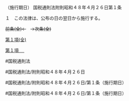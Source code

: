 （施行期日）
国税通則法附則昭和４８年４月２６日第１条

１　この法律は、公布の日の翌日から施行する。

~~前条(全)←~~　~~→次条(全)~~

[第１項(全)](国税通則法＿＿＿＿附則昭和４８年４月２６日第１条第１項_.md)  

[第１項 　 ](国税通則法＿＿＿＿附則昭和４８年４月２６日第１条第１項.md)  

#国税通則法

#国税通則法/附則昭和４８年４月２６日

#国税通則法/附則昭和４８年４月２６日/第１条（施行期日）

#国税通則法/附則昭和４８年４月２６日/第１条（施行期日）

